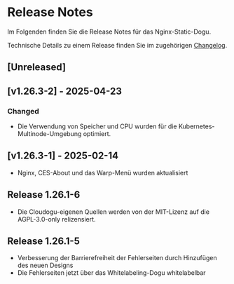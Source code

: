 # Release Notes

Im Folgenden finden Sie die Release Notes für das Nginx-Static-Dogu.

Technische Details zu einem Release finden Sie im zugehörigen [Changelog](https://docs.cloudogu.com/de/docs/dogus/nginx-static/CHANGELOG/).

## [Unreleased]

## [v1.26.3-2] - 2025-04-23
### Changed
- Die Verwendung von Speicher und CPU wurden für die Kubernetes-Multinode-Umgebung optimiert.

## [v1.26.3-1] - 2025-02-14
- Nginx, CES-About und das Warp-Menü wurden aktualisiert

## Release 1.26.1-6
- Die Cloudogu-eigenen Quellen werden von der MIT-Lizenz auf die AGPL-3.0-only relizensiert.

## Release 1.26.1-5

* Verbesserung der Barrierefreiheit der Fehlerseiten durch Hinzufügen des neuen Designs
* Die Fehlerseiten jetzt über das Whitelabeling-Dogu whitelabelbar
